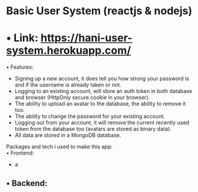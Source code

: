 # Basic User System (reactjs & nodejs)

# • Link: https://hani-user-system.herokuapp.com/

• Features: 
- Signing up a new account, it does tell you how strong your password is and if the username is already taken or not.   
- Logging to an existing account, will store an auth token in both database and browser (HttpOnly secure cookie in your browser).   
- The ability to upload an avatar to the database, the ability to remove it too.   
- The ability to change the password for your existing account.   
- Logging out from your account, it will remove the current recently used token from the database too (avatars are stored as binary data).   
- All data are stored in a MongoDB database.   


Packages and tech i used to make this app:   
• Frontend:   
- a

• Backend:   
- 
